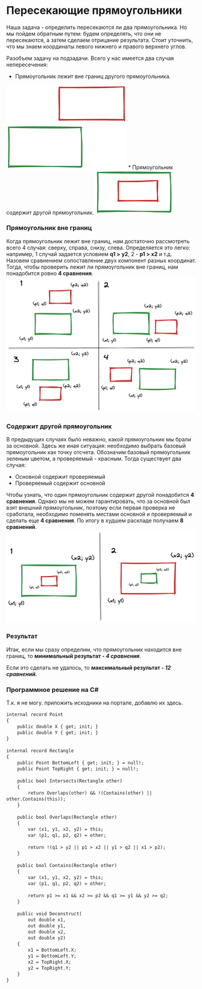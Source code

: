 # Пересекающие прямоугольники
Наша задача - определить пересекаются ли два прямоугольника. Но мы пойдем обратным путем: будем определять, что они не пересекаются, а затем сделаем отрицание результата. Стоит уточнить, что мы знаем координаты левого нижнего и правого верхнего углов.

Разобъем задачу на подзадачи. Всего у нас имеется два случая непересечения:
* Прямоугольник лежит вне границ другого прямоугольника.
<img src="img/rect-1.png" alt="example1" style="zoom:33%;" /> 
* Прямоугольник содержит другой прямоугольник.
<img src="img/rect-2.png" alt="example2" style="zoom:33%;" />

<div class="page" />

### Прямоугольник вне границ
Когда прямоугольник лежит вне границ, нам достаточно рассмотреть всего 4 случая: сверху, справа, снизу, слева. Определяется это легко: например, 1 случай задается условием **q1 > y2**, 2 - **p1 > x2** и т.д. Назовем сравнением сопоставление двух компонент разных координат. Тогда, чтобы проверить лежит ли прямоугольник вне границ, нам понадобится ровно **4 сравнения**.
![example3](img/rect-3.png)

<div class="page" />

### Содержит другой прямоугольник
В предыдущих случаях было неважно, какой прямоугольник мы брали за основной. Здесь же иная ситуация: необходимо выбрать базовый прямоугольник как точку отсчета. Обозначим базовый прямоугольник зеленым цветом, а проверяемый - красным. Тогда существует два случая:
* Основной содержит проверяемый
* Проверяемый содержит основной

Чтобы узнать, что один прямоугольник содержит другой понадобится **4 сравнения**. Однако мы не можем гарантировать, что за основной был взят внешний прямоугольник, поэтому если первая проверка не сработала, необходимо поменять местами основной и проверяемый и сделать еще **4 сравнения**. По итогу в худшем раскладе получаем **8 сравнений**.
![example4](img/rect-4.png)

### Результат
Итак, если мы сразу определим, что прямоугольник находится вне границ, то
**минимальный результат - *4 сравнения***.

Если это сделать не удалось, то **максимальный результат - *12 сравнений.***

<div class="page" />

### Программное решение на C#
Т.к. я не могу. приложить исходники на портале, добавлю их здесь.

```С#
internal record Point
{
    public double X { get; init; }
    public double Y { get; init; }
}

internal record Rectangle
{
    public Point BottomLeft { get; init; } = null!;
    public Point TopRight { get; init; } = null!;

    public bool Intersects(Rectangle other)
    {
        return Overlaps(other) && !(Contains(other) || other.Contains(this));
    }

    public bool Overlaps(Rectangle other)
    {
        var (x1, y1, x2, y2) = this;
        var (p1, q1, p2, q2) = other;

        return !(q1 > y2 || p1 > x2 || y1 > q2 || x1 > p2);
    }

    public bool Contains(Rectangle other)
    {
        var (x1, y1, x2, y2) = this;
        var (p1, q1, p2, q2) = other;

        return p1 >= x1 && x2 >= p2 && q1 >= y1 && y2 >= q2;
    }

    public void Deconstruct(
        out double x1,
        out double y1,
        out double x2,
        out double y2)
    {
        x1 = BottomLeft.X;
        y1 = BottomLeft.Y;
        x2 = TopRight.X;
        y2 = TopRight.Y;
    }
}
```